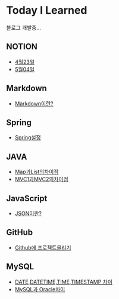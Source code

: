 # Today I Learned
블로그 개발중...

## NOTION
* [4월23일](https://github.com/hanyellding/TIL/blob/main/NOTION/2021-04-23.md)
* [5월04일]()

## Markdown
* [Markdown이란?](https://github.com/hanyellding/TIL/blob/main/Markdown/Markdown%EC%9D%B4%EB%9E%80.md)

## Spring
* [Spring설정]()

## JAVA
* [Map과List의차이점](https://github.com/hanyellding/TIL/blob/main/JAVA/Map%EA%B3%BCList.md)
* [MVC1과MVC2의차이점](https://github.com/hanyellding/TIL/blob/main/JAVA/MVC1,%20MVC2%20%EC%B0%A8%EC%9D%B4%EC%A0%90.md)

## JavaScript
* [JSON이란?](https://github.com/hanyellding/TIL/blob/main/JavaScript/JSON%EC%9D%B4%EB%9E%80.md)

## GitHub
* [Github에 프로젝트올리기](https://github.com/hanyellding/TIL/blob/main/Github/Github%EC%97%90%20%ED%94%84%EB%A1%9C%EC%A0%9D%ED%8A%B8%20%EC%98%AC%EB%A6%AC%EA%B8%B0.md)

## MySQL
* [DATE,DATETIME,TIME,TIMESTAMP 차이](https://github.com/hanyellding/TIL/blob/main/MySQL/DATE,%20DATETIME,%20TIME,%20TIMESTAMP%EC%B0%A8%EC%9D%B4.md)
* [MySQL과 Oracle차이](https://github.com/hanyellding/TIL/blob/main/MySQL/MySQL%EA%B3%BC%20Oracle.md)

